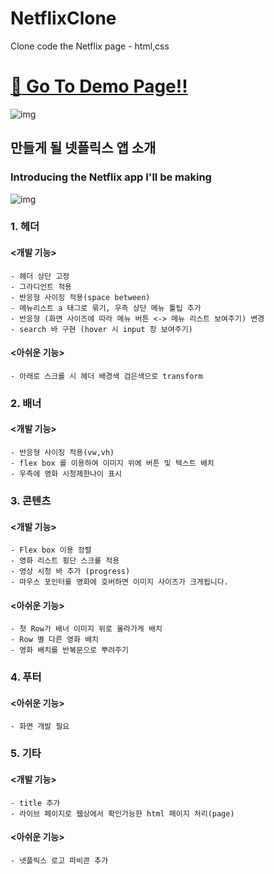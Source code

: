 # NetflixClone
Clone code the Netflix page - html,css

# [:rocket: Go To Demo Page!!](https://aurorapark.github.io/NetflixClone/)

![img](https://user-images.githubusercontent.com/47839204/283692950-34e1c5b4-2c5d-49d3-840a-669858052fbe.png)


## 만들게 될 넷플릭스 앱 소개
### Introducing the Netflix app I'll be making

![img](https://user-images.githubusercontent.com/47839204/283689712-29324916-98b5-49bf-b370-2c751aa83417.png)

### 1. 헤더

#### <개발 기능>
    - 헤더 상단 고정
    - 그라디언트 적용
    - 반응형 사이징 적용(space between)
    - 메뉴리스트 a 태그로 묶기, 우측 상단 메뉴 툴팁 추가
    - 반응형 (화면 사이즈에 따라 메뉴 버튼 <-> 메뉴 리스트 보여주기) 변경
    - search 바 구현 (hover 시 input 창 보여주기)

#### <아쉬운 기능>   
    - 아래로 스크롤 시 헤더 배경색 검은색으로 transform 

### 2. 배너

#### <개발 기능>
    - 반응형 사이징 적용(vw,vh)
    - flex box 를 이용하여 이미지 위에 버튼 및 텍스트 배치
    - 우측에 영화 시청제한나이 표시

### 3. 콘텐츠

#### <개발 기능>
    - Flex box 이용 정렬
    - 영화 리스트 횡단 스크롤 적용
    - 영상 시청 바 추가 (progress)
    - 마우스 포인터를 영화에 호버하면 이미지 사이즈가 크게됩니다. 

#### <아쉬운 기능>
    - 첫 Row가 배너 이미지 위로 올라가게 배치
    - Row 별 다른 영화 배치
    - 영화 배치를 반복문으로 뿌려주기

### 4. 푸터

#### <아쉬운 기능>
    - 화면 개발 필요

### 5. 기타

#### <개발 기능>
    - title 추가
    - 라이브 페이지로 웹상에서 확인가능한 html 페이지 처리(page)

#### <아쉬운 기능>
    - 넷플릭스 로고 파비콘 추가